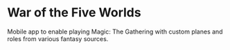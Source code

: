 # War of the Five Worlds
Mobile app to enable playing Magic: The Gathering with custom planes and roles from various fantasy sources.
